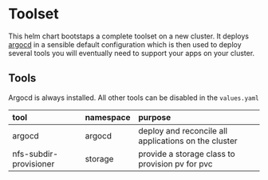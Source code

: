 # Toolset

This helm chart bootstaps a complete toolset on a new cluster.
It deploys [argocd](https://argo-cd.readthedocs.io/) in a sensible default configuration which is then used to deploy several tools you will eventually need to support your apps on your cluster.

## Tools

Argocd is always installed.
All other tools can be disabled in the `values.yaml`

| tool                   | namespace | purpose |
|:-----------------------|:----------|:--------|
| argocd                 | argocd    | deploy and reconcile all applications on the cluster |
| nfs-subdir-provisioner | storage   | provide a storage class to provision pv for pvc      |

